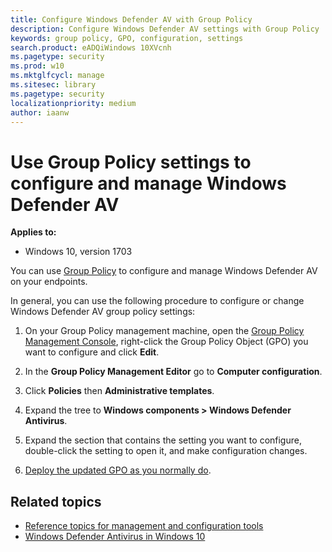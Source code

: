 ```yaml
---
title: Configure Windows Defender AV with Group Policy
description: Configure Windows Defender AV settings with Group Policy
keywords: group policy, GPO, configuration, settings
search.product: eADQiWindows 10XVcnh
ms.pagetype: security
ms.prod: w10
ms.mktglfcycl: manage
ms.sitesec: library
ms.pagetype: security
localizationpriority: medium
author: iaanw
---
```


# Use Group Policy settings to configure and manage Windows Defender AV

**Applies to:**

- Windows 10, version 1703

You can use [Group Policy](https://msdn.microsoft.com/en-us/library/ee663280(v=vs.85).aspx) to configure and manage Windows Defender AV on your endpoints.

<!-- 
The table in this topic lists the Group Policy settings available in Windows 10, version 1703, and provides links to the appropriate topic in this documentation library (where applicable).
-->

In general, you can use the following procedure to configure or change Windows Defender AV group policy settings:

1.  On your Group Policy management machine, open the [Group Policy Management Console](https://technet.microsoft.com/library/cc731212.aspx), right-click the Group Policy Object (GPO) you want to configure and click **Edit**.

3.  In the **Group Policy Management Editor** go to **Computer configuration**.

4.  Click **Policies** then **Administrative templates**.

5.  Expand the tree to **Windows components > Windows Defender Antivirus**.

6. Expand the section that contains the setting you want to configure, double-click the setting to open it, and make configuration changes.

7. [Deploy the updated GPO as you normally do](https://msdn.microsoft.com/en-us/library/ee663280(v=vs.85).aspx). 

## Related topics

- [Reference topics for management and configuration tools](configuration-management-reference-windows-defender-antivirus.md)
- [Windows Defender Antivirus in Windows 10](windows-defender-antivirus-in-windows-10.md)